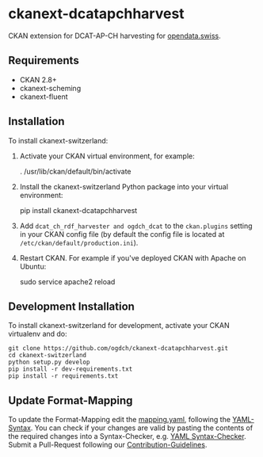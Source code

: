 ckanext-dcatapchharvest
=======================

CKAN extension for DCAT-AP-CH harvesting for [opendata.swiss](https://opendata.swiss).

## Requirements

- CKAN 2.8+
- ckanext-scheming
- ckanext-fluent

## Installation

To install ckanext-switzerland:

1. Activate your CKAN virtual environment, for example:

     . /usr/lib/ckan/default/bin/activate

2. Install the ckanext-switzerland Python package into your virtual environment:

     pip install ckanext-dcatapchharvest

3. Add ``dcat_ch_rdf_harvester and ogdch_dcat`` to the ``ckan.plugins`` setting in your CKAN
   config file (by default the config file is located at
   ``/etc/ckan/default/production.ini``).

4. Restart CKAN. For example if you've deployed CKAN with Apache on Ubuntu:

     sudo service apache2 reload

## Development Installation

To install ckanext-switzerland for development, activate your CKAN virtualenv and
do:

    git clone https://github.com/ogdch/ckanext-dcatapchharvest.git
    cd ckanext-switzerland
    python setup.py develop
    pip install -r dev-requirements.txt
    pip install -r requirements.txt

## Update Format-Mapping

To update the Format-Mapping edit the [mapping.yaml](/ckanext/switzerland/mapping.yaml), following the [YAML-Syntax](http://docs.ansible.com/ansible/latest/YAMLSyntax.html). You can check if your changes are valid by pasting the contents of the required changes into a Syntax-Checker, e.g. [YAML Syntax-Checker](http://www.yamllint.com/).
Submit a Pull-Request following our [Contribution-Guidelines](CONTRIBUTING.md).
